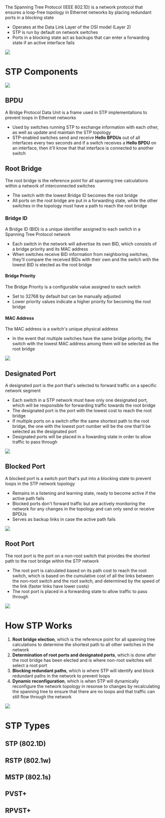 The Spanning Tree Protocol (IEEE 802.1D) is a network protocol that ensures a loop-free topology in Ethernet networks by placing redundant ports in a blocking state

* Operates at the Data Link Layer of the OSI model (Layer 2)
* STP is run by default on network switches
* Ports in a blocking state act as backups that can enter a forwarding state if an active interface fails

![](https://github.com/JonmarCorpuz/SecondBrain/blob/main/Assets/Whitespace.png)

# STP Components

![](https://github.com/JonmarCorpuz/SecondBrain/blob/main/Assets/ihbjgudfafdgbhjaobjodfsggdasfhjbnou.jpg)

## BPDU

A Bridge Protocol Data Unit is a frame used in STP implementations to prevent loops in Ethernet networks

* Used by switches running STP to exchange information with each other, as well as update and maintain the STP topology
* STP-enabled switches send and receive **Hello BPDUs** out of all interfaces every two seconds and if a switch receives a **Hello BPDU** on an interface, then it'll know that that interface is connected to another switch

## Root Bridge

The root bridge is the reference point for all spanning tree calculations within a network of interconnected switches

* The switch with the lowest Bridge ID becomes the root bridge
* All ports on the root bridge are put in a forwarding state, while the other switches in the topology must have a path to reach the root bridge

### Bridge ID

A Bridge ID (BID) is a unique identifier assigned to each switch in a Spanning Tree Protocol network

* Each switch in the network will advertise its own BID, which consists of a bridge priority and its MAC address
* When switches receive BID information from neighboring switches, they'll compare the received BIDs with their own and the switch with the lowest BID is elected as the root bridge

#### Bridge Priority

The Bridge Priority is a configurable value assigned to each switch

* Set to 32768 by default but can be manually adjusted
* Lower priority values indicate a higher priority for becoming the root bridge

#### MAC Address

The MAC address is a switch's unique physical address

* In the event that multiple switches have the same bridge priority, the switch with the lowest MAC address among them will be selected as the root bridge

![](https://github.com/JonmarCorpuz/SecondBrain/blob/main/Assets/Whitespace.png)

## Designated Port

A designated port is the port that's selected to forward traffic on a specific network segment

* Each switch in a STP network must have only one designated port, which will be responsible for forwarding traffic towards the root bridge
* The designated port is the port with the lowest cost to reach the root bridge
* If multiple ports on a switch offer the same shortest path to the root bridge, the one with the lowest port number will be the one that'll be selected as the designated port
* Designated ports will be placed in a fowarding state in order to allow traffic to pass through

![](https://github.com/JonmarCorpuz/SecondBrain/blob/main/Assets/Whitespace.png)

## Blocked Port

A blocked port is a switch port that's put into a blocking state to prevent loops in the STP network topology

* Remains in a listening and learning state, ready to become active if the active path fails
* Blocked ports don't forward traffic but are actively monitoring the network for any changes in the topology and can only send or receive BPDUs
* Serves as backup links in case the active path fails

![](https://github.com/JonmarCorpuz/SecondBrain/blob/main/Assets/Whitespace.png)

## Root Port

The root port is the port on a non-root switch that provides the shortest path to the root bridge within the STP network

* The root port is calculated based on its path cost to reach the root switch, which is based on the cumulative cost of all the links between the non-root switch and the root switch, and determined by the speed of the link (faster links have lower costs)
* The root port is placed in a forwarding state to allow traffic to pass through

![](https://github.com/JonmarCorpuz/SecondBrain/blob/main/Assets/Whitespace.png)

# How STP Works

1. **Root bridge election**, which is the reference point for all spanning tree calculations to determine the shortest path to all other switches in the network
2. **Determination of root ports and designated ports**, which is done after the root bridge has been elected and is where non-root switches will select a root port
3. **Blocking redundant paths**, which is where STP will identify and block redundant paths in the network to prevent loops
4. **Dynamic reconfiguration**, which is when STP will dynamically reconfigure the network topology in resonse to changes by recalculating the spanning tree to ensure that there are no loops and that traffic can still flow through the network

![](https://github.com/JonmarCorpuz/SecondBrain/blob/main/Assets/Whitespace.png)

# STP Types

## STP (802.1D)

## RSTP (802.1w)

## MSTP (802.1s)

## PVST+

## RPVST+

